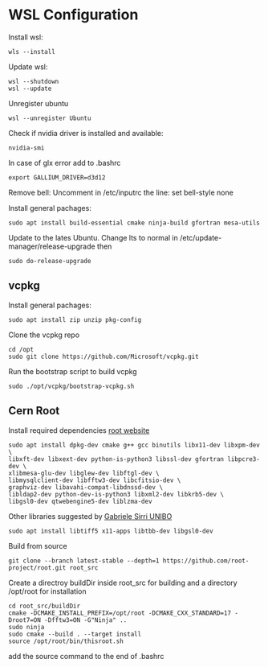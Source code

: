 # WSL Configuration

Install wsl:
```
wls --install
```

Update wsl:
```
wsl --shutdown
wsl --update
```

Unregister ubuntu
```
wsl --unregister Ubuntu
```

Check if nvidia driver is installed and available:
```
nvidia-smi
```

In case of glx error add to .bashrc
```
export GALLIUM_DRIVER=d3d12
```

Remove bell:
Uncomment in /etc/inputrc the line: set bell-style none

Install general pachages:
```
sudo apt install build-essential cmake ninja-build gfortran mesa-utils
```

Update to the lates Ubuntu. Change lts to normal in /etc/update-manager/release-upgrade then
```
sudo do-release-upgrade
```



## vcpkg
Install general pachages:
```
sudo apt install zip unzip pkg-config
```

Clone the vcpkg repo
```
cd /opt
sudo git clone https://github.com/Microsoft/vcpkg.git
```

Run the bootstrap script to build vcpkg
```
sudo ./opt/vcpkg/bootstrap-vcpkg.sh
```

## Cern Root
Install required dependencies [root website](https://root.cern/install/dependencies/)
```
sudo apt install dpkg-dev cmake g++ gcc binutils libx11-dev libxpm-dev \
libxft-dev libxext-dev python-is-python3 libssl-dev gfortran libpcre3-dev \
xlibmesa-glu-dev libglew-dev libftgl-dev \
libmysqlclient-dev libfftw3-dev libcfitsio-dev \
graphviz-dev libavahi-compat-libdnssd-dev \
libldap2-dev python-dev-is-python3 libxml2-dev libkrb5-dev \
libgsl0-dev qtwebengine5-dev liblzma-dev
```
Other libraries suggested by [Gabriele Sirri UNIBO](https://www.unibo.it/sitoweb/gabriele.sirri2/contenuti-utili/df5f946d)
```
sudo apt install libtiff5 x11-apps libtbb-dev libgsl0-dev
```
Build from source
```
git clone --branch latest-stable --depth=1 https://github.com/root-project/root.git root_src
```
Create a directroy buildDir inside root_src for building and a directory /opt/root for installation
```
cd root_src/buildDir
cmake -DCMAKE_INSTALL_PREFIX=/opt/root -DCMAKE_CXX_STANDARD=17 -Droot7=ON -Dfftw3=ON -G"Ninja" ..
sudo ninja
sudo cmake --build . --target install
source /opt/root/bin/thisroot.sh
```
add the source command to the end of .bashrc
